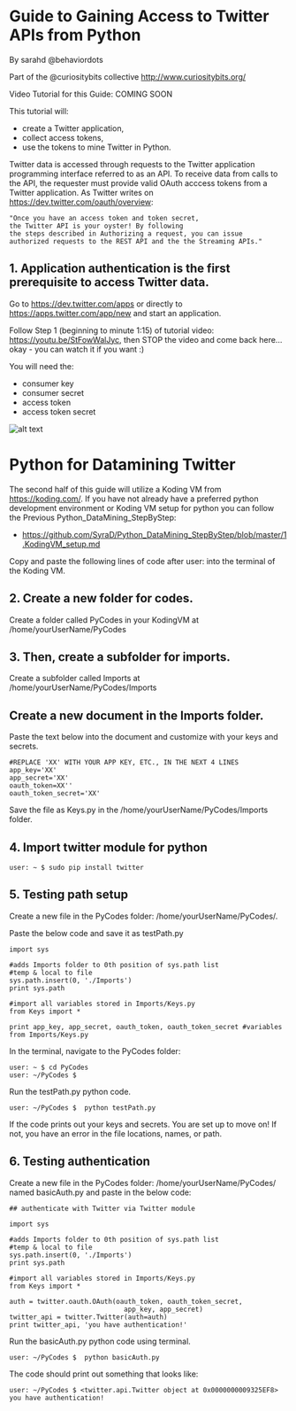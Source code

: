 # Guide to Gaining Access to Twitter APIs from Python
By sarahd @behaviordots

Part of the @curiositybits collective http://www.curiositybits.org/

Video Tutorial for this Guide: COMING SOON

This tutorial will: 
*    create a Twitter application, 
*    collect access tokens, 
*    use the tokens to mine Twitter in Python.

Twitter data is accessed through requests to the Twitter application programming interface referred to as an API. To receive data from calls to the API, the requester must provide valid OAuth acccess tokens from a Twitter application. 
As Twitter writes on https://dev.twitter.com/oauth/overview:

````
"Once you have an access token and token secret, 
the Twitter API is your oyster! By following 
the steps described in Authorizing a request, you can issue 
authorized requests to the REST API and the the Streaming APIs."
````

## 1. Application authentication is the first prerequisite to access Twitter data. 

Go to https://dev.twitter.com/apps or directly to https://apps.twitter.com/app/new and start an application.  

Follow Step 1 (beginning to minute 1:15) of tutorial video: https://youtu.be/StFowWalJyc, then STOP the video and come back here... okay - you can watch it if you want :)

You will need the:
* consumer key 
* consumer secret 
* access token 
* access token secret

![alt text](https://github.com/SyraD/Python_DataMining_StepByStep/blob/master/Images_storage/API.jpg "Photo")

# Python for Datamining Twitter
The second half of this guide will utilize a Koding VM from https://koding.com/. If you have not already have a preferred python development environment or Koding VM setup for python you can follow the Previous Python_DataMining_StepByStep:

*   https://github.com/SyraD/Python_DataMining_StepByStep/blob/master/1.KodingVM_setup.md

Copy and paste the following lines of code after user: into the terminal of the Koding VM.

## 2. Create a new folder for codes.
Create a folder called PyCodes in your KodingVM at /home/yourUserName/PyCodes

## 3. Then, create a subfolder for imports.
Create a subfolder called Imports at /home/yourUserName/PyCodes/Imports

## Create a new document in the Imports folder.

Paste the text below into the document and customize with your keys and secrets.
````
#REPLACE 'XX' WITH YOUR APP KEY, ETC., IN THE NEXT 4 LINES
app_key='XX'      
app_secret='XX'
oauth_token=XX''
oauth_token_secret='XX'

````
Save the file as Keys.py in the /home/yourUserName/PyCodes/Imports folder.

## 4. Import twitter module for python

```
user: ~ $ sudo pip install twitter
```

## 5. Testing path setup
Create a new file in the PyCodes folder: /home/yourUserName/PyCodes/.

Paste the below code and save it as testPath.py

 ```
import sys

#adds Imports folder to 0th position of sys.path list
#temp & local to file 
sys.path.insert(0, './Imports') 
print sys.path

#import all variables stored in Imports/Keys.py 
from Keys import * 

print app_key, app_secret, oauth_token, oauth_token_secret #variables from Imports/Keys.py 
```

In the terminal, navigate to the PyCodes folder:
````
user: ~ $ cd PyCodes
user: ~/PyCodes $  
````
Run the testPath.py python code.
````
user: ~/PyCodes $  python testPath.py
````
If the code prints out your keys and secrets. You are set up to move on! If not, you have an error in the file locations, names, or path. 

## 6. Testing authentication

Create a new file in the PyCodes folder: /home/yourUserName/PyCodes/ named
basicAuth.py and paste in the below code:

````
## authenticate with Twitter via Twitter module

import sys

#adds Imports folder to 0th position of sys.path list
#temp & local to file 
sys.path.insert(0, './Imports') 
print sys.path

#import all variables stored in Imports/Keys.py 
from Keys import * 

auth = twitter.oauth.OAuth(oauth_token, oauth_token_secret,
                             app_key, app_secret)
twitter_api = twitter.Twitter(auth=auth)
print twitter_api, 'you have authentication!'
````
Run the basicAuth.py python code using terminal.
````
user: ~/PyCodes $  python basicAuth.py
````

The code should print out something that looks like:
````
user: ~/PyCodes $ <twitter.api.Twitter object at 0x0000000009325EF8> you have authentication!
````
